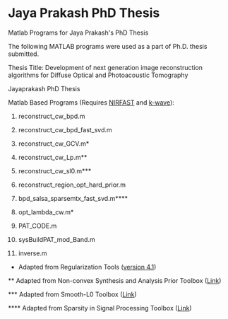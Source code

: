 # Jaya Prakash PhD Thesis

Matlab Programs for Jaya Prakash's PhD Thesis

The following MATLAB programs were used as a part of Ph.D. thesis submitted.

Thesis Title: Development of next generation image reconstruction algorithms for Diffuse Optical and Photoacoustic Tomography

Jayaprakash PhD Thesis

Matlab Based Programs (Requires [NIRFAST](http://www.dartmouth.edu/~nir/nirfast/) and [k-wave](http://www.k-wave.org/)):

1) reconstruct_cw_bpd.m

2) reconstruct_cw_bpd_fast_svd.m

3) reconstruct_cw_GCV.m*

4) reconstruct_cw_Lp.m**

5) reconstruct_cw_sl0.m***

6) reconstruct_region_opt_hard_prior.m

7) bpd_salsa_sparsemtx_fast_svd.m****

8) opt_lambda_cw.m*

9) PAT_CODE.m

10) sysBuildPAT_mod_Band.m

11) inverse.m

* Adapted from Regularization Tools ([version 4.1](http://www.imm.dtu.dk/~pcha/Regutools/))

 ** Adapted from Non-convex Synthesis and Analysis Prior Toolbox ([Link](https://in.mathworks.com/matlabcentral/fileexchange/27087-non-convex-analysis-and-synthesis-priors))

*** Adapted from Smooth-L0 Toolbox ([Link](http://ee.sharif.edu/~SLzero/))

**** Adapted from Sparsity in Signal Processing Toolbox ([Link](http://eeweb.poly.edu/iselesni/lecture_notes/sparsity_intro/index.html))
